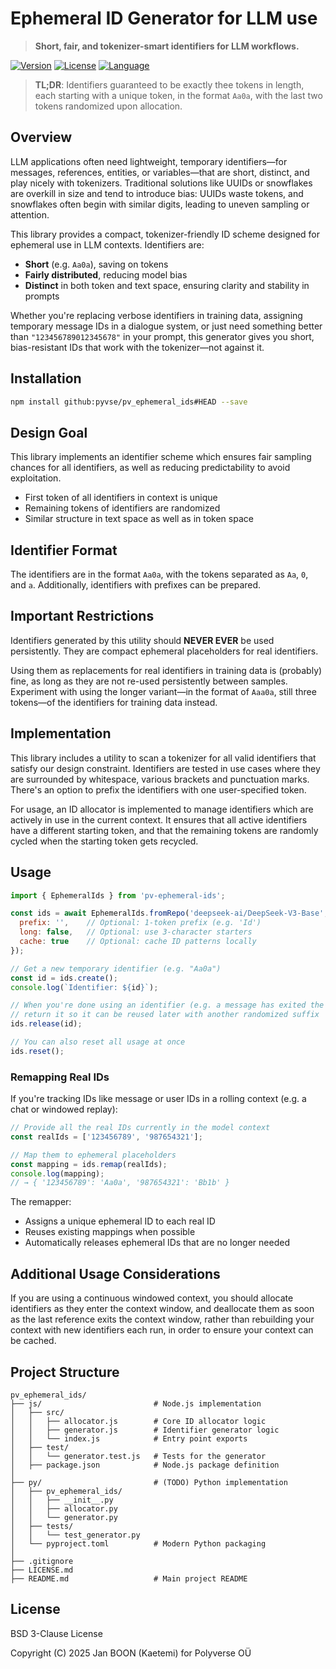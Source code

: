 # Ephemeral ID Generator for LLM use

> **Short, fair, and tokenizer-smart identifiers for LLM workflows.**

[![Version](https://img.shields.io/badge/version-1.0.0-blue.svg)](#)
[![License](https://img.shields.io/badge/license-BSD--3--Clause-green.svg)](#)
[![Language](https://img.shields.io/badge/language-Node.js-yellow.svg)](#)

> **TL;DR**: Identifiers guaranteed to be exactly thee tokens in length, each starting with a unique token, in the format `Aa0a`, with the last two tokens randomized upon allocation.

## Overview

LLM applications often need lightweight, temporary identifiers—for messages, references, entities, or variables—that are short, distinct, and play nicely with tokenizers. Traditional solutions like UUIDs or snowflakes are overkill in size and tend to introduce bias: UUIDs waste tokens, and snowflakes often begin with similar digits, leading to uneven sampling or attention.

This library provides a compact, tokenizer-friendly ID scheme designed for ephemeral use in LLM contexts. Identifiers are:
- **Short** (e.g. `Aa0a`), saving on tokens
- **Fairly distributed**, reducing model bias
- **Distinct** in both token and text space, ensuring clarity and stability in prompts

Whether you're replacing verbose identifiers in training data, assigning temporary message IDs in a dialogue system, or just need something better than `"123456789012345678"` in your prompt, this generator gives you short, bias-resistant IDs that work with the tokenizer—not against it.

## Installation

```bash
npm install github:pyvse/pv_ephemeral_ids#HEAD --save
```

## Design Goal

This library implements an identifier scheme which ensures fair sampling chances for all identifiers, as well as reducing predictability to avoid exploitation.

- First token of all identifiers in context is unique
- Remaining tokens of identifiers are randomized
- Similar structure in text space as well as in token space

## Identifier Format

The identifiers are in the format `Aa0a`, with the tokens separated as `Aa`, `0`, and `a`. Additionally, identifiers with prefixes can be prepared.

## Important Restrictions

Identifiers generated by this utility should **NEVER EVER** be used persistently. They are compact ephemeral placeholders for real identifiers.

Using them as replacements for real identifiers in training data is (probably) fine, as long as they are not re-used persistently between samples. Experiment with using the longer variant—in the format of `Aaa0a`, still three tokens—of the identifiers for training data instead.

## Implementation

This library includes a utility to scan a tokenizer for all valid identifiers that satisfy our design constraint. Identifiers are tested in use cases where they are surrounded by whitespace, various brackets and punctuation marks. There's an option to prefix the identifiers with one user-specified token.

For usage, an ID allocator is implemented to manage identifiers which are actively in use in the current context. It ensures that all active identifiers have a different starting token, and that the remaining tokens are randomly cycled when the starting token gets recycled.

## Usage

```js
import { EphemeralIds } from 'pv-ephemeral-ids';

const ids = await EphemeralIds.fromRepo('deepseek-ai/DeepSeek-V3-Base', {
  prefix: '',    // Optional: 1-token prefix (e.g. 'Id')
  long: false,   // Optional: use 3-character starters
  cache: true    // Optional: cache ID patterns locally
});

// Get a new temporary identifier (e.g. "Aa0a")
const id = ids.create();
console.log(`Identifier: ${id}`);

// When you're done using an identifier (e.g. a message has exited the context),
// return it so it can be reused later with another randomized suffix
ids.release(id);

// You can also reset all usage at once
ids.reset();
```

### Remapping Real IDs

If you're tracking IDs like message or user IDs in a rolling context (e.g. a chat or windowed replay):

```js
// Provide all the real IDs currently in the model context
const realIds = ['123456789', '987654321'];

// Map them to ephemeral placeholders
const mapping = ids.remap(realIds);
console.log(mapping);
// → { '123456789': 'Aa0a', '987654321': 'Bb1b' }
```

The remapper:

- Assigns a unique ephemeral ID to each real ID
- Reuses existing mappings when possible
- Automatically releases ephemeral IDs that are no longer needed

## Additional Usage Considerations

If you are using a continuous windowed context, you should allocate identifiers as they enter the context window, and deallocate them as soon as the last reference exits the context window, rather than rebuilding your context with new identifiers each run, in order to ensure your context can be cached.

## Project Structure

```
pv_ephemeral_ids/
├── js/                         # Node.js implementation
│   ├── src/
│   │   ├── allocator.js        # Core ID allocator logic
│   │   ├── generator.js        # Identifier generator logic
│   │   └── index.js            # Entry point exports
│   ├── test/
│   │   └── generator.test.js   # Tests for the generator
│   ├── package.json            # Node.js package definition
│
├── py/                         # (TODO) Python implementation
│   ├── pv_ephemeral_ids/
│   │   ├── __init__.py
│   │   ├── allocator.py
│   │   └── generator.py
│   ├── tests/
│   │   └── test_generator.py
│   └── pyproject.toml          # Modern Python packaging
│
├── .gitignore
├── LICENSE.md
├── README.md                   # Main project README
```

## License

BSD 3-Clause License

Copyright (C) 2025 Jan BOON (Kaetemi) for Polyverse OÜ
